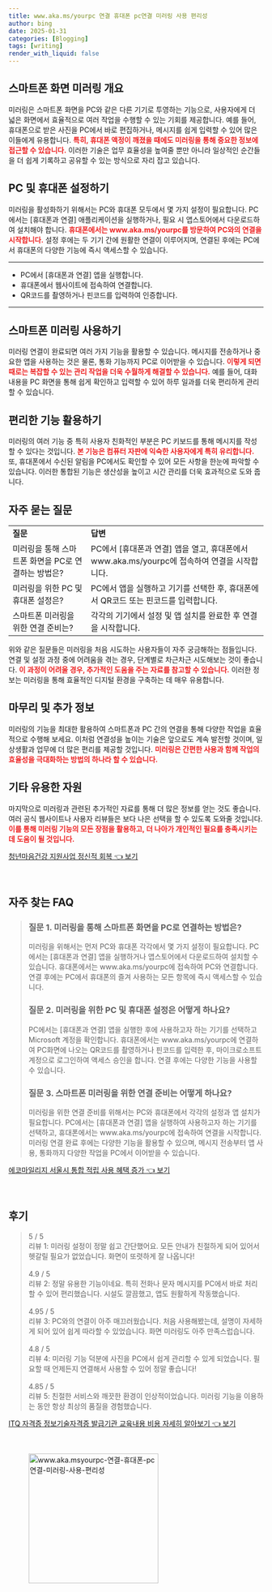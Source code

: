 ```yaml
---
title: www.aka.ms/yourpc 연결 휴대폰 pc연결 미러링 사용 편리성
author: bing
date: 2025-01-31
categories: [Blogging]
tags: [writing]
render_with_liquid: false
---
```



<h2 id='스마트폰 화면 미러링 개요'>스마트폰 화면 미러링 개요</h2>

<p>미러링은 스마트폰 화면을 PC와 같은 다른 기기로 투영하는 기능으로, 사용자에게 더 넓은 화면에서 효율적으로 여러 작업을 수행할 수 있는 기회를 제공합니다. 예를 들어, 휴대폰으로 받은 사진을 PC에서 바로 편집하거나, 메시지를 쉽게 입력할 수 있어 많은 이들에게 유용합니다. <b><span style="color: #ee2323;">특히, 휴대폰 액정이 깨졌을 때에도 미러링을 통해 중요한 정보에 접근할 수 있습니다.</span></b> 이러한 기술은 업무 효율성을 높여줄 뿐만 아니라 일상적인 순간들을 더 쉽게 기록하고 공유할 수 있는 방식으로 자리 잡고 있습니다.</p>

<h2 id='PC 및 휴대폰 설정하기'>PC 및 휴대폰 설정하기</h2>

<p>미러링을 활성화하기 위해서는 PC와 휴대폰 모두에서 몇 가지 설정이 필요합니다. PC에서는 [휴대폰과 연결] 애플리케이션을 실행하거나, 필요 시 앱스토어에서 다운로드하여 설치해야 합니다. <b><span style="color: #ee2323;">휴대폰에서는 www.aka.ms/yourpc를 방문하여 PC와의 연결을 시작합니다.</span></b> 설정 후에는 두 기기 간에 원활한 연결이 이루어지며, 연결된 후에는 PC에서 휴대폰의 다양한 기능에 즉시 액세스할 수 있습니다.</p>

<hr />

<ul>
    <li>PC에서 [휴대폰과 연결] 앱을 실행합니다.</li>
    <li>휴대폰에서 웹사이트에 접속하여 연결합니다.</li>
    <li>QR코드를 촬영하거나 핀코드를 입력하여 인증합니다.</li>
</ul>

<hr />

<h2 id='스마트폰 미러링 사용하기'>스마트폰 미러링 사용하기</h2>

<p>미러링 연결이 완료되면 여러 가지 기능을 활용할 수 있습니다. 메시지를 전송하거나 중요한 앱을 사용하는 것은 물론, 통화 기능까지 PC로 이어받을 수 있습니다. <b><span style="color: #ee2323;">이렇게 되면 때로는 복잡할 수 있는 관리 작업을 더욱 수월하게 해결할 수 있습니다.</span></b> 예를 들어, 대화 내용을 PC 화면을 통해 쉽게 확인하고 입력할 수 있어 하루 일과를 더욱 편리하게 관리할 수 있습니다.</p>

<h2 id='편리한 기능 활용하기'>편리한 기능 활용하기</h2>

<p>미러링의 여러 기능 중 특히 사용자 친화적인 부분은 PC 키보드를 통해 메시지를 작성할 수 있다는 것입니다. <b><span style="color: #ee2323;">본 기능은 컴퓨터 자판에 익숙한 사용자에게 특히 유리합니다.</span></b> 또, 휴대폰에서 수신된 알림을 PC에서도 확인할 수 있어 모든 사항을 한눈에 파악할 수 있습니다. 이러한 통합된 기능은 생산성을 높이고 시간 관리를 더욱 효과적으로 도와 줍니다.</p>

<h2 id='자주 묻는 질문'>자주 묻는 질문</h2>

<table>
    <tr>
        <td><b>질문</b></td>
        <td><b>답변</b></td>
    </tr>
    <tr>
        <td>미러링을 통해 스마트폰 화면을 PC로 연결하는 방법은?</td>
        <td>PC에서 [휴대폰과 연결] 앱을 열고, 휴대폰에서 www.aka.ms/yourpc에 접속하여 연결을 시작합니다.</td>
    </tr>
    <tr>
        <td>미러링을 위한 PC 및 휴대폰 설정은?</td>
        <td>PC에서 앱을 실행하고 기기를 선택한 후, 휴대폰에서 QR코드 또는 핀코드를 입력합니다.</td>
    </tr>
    <tr>
        <td>스마트폰 미러링을 위한 연결 준비는?</td>
        <td>각각의 기기에서 설정 및 앱 설치를 완료한 후 연결을 시작합니다.</td>
    </tr>
</table>

<p>위와 같은 질문들은 미러링을 처음 시도하는 사용자들이 자주 궁금해하는 점들입니다. 연결 및 설정 과정 중에 어려움을 겪는 경우, 단계별로 차근차근 시도해보는 것이 좋습니다. <b><span style="color: #ee2323;">이 과정이 어려울 경우, 추가적인 도움을 주는 자료를 참고할 수 있습니다.</span></b> 이러한 정보는 미러링을 통해 효율적인 디지털 환경을 구축하는 데 매우 유용합니다.</p>

<h2 id='마무리 및 추가 정보'>마무리 및 추가 정보</h2>

<p>미러링의 기능을 최대한 활용하여 스마트폰과 PC 간의 연결을 통해 다양한 작업을 효율적으로 수행해 보세요. 이처럼 연결성을 높이는 기술은 앞으로도 계속 발전할 것이며, 일상생활과 업무에 더 많은 편리를 제공할 것입니다. <b><span style="color: #ee2323;">미러링은 간편한 사용과 함께 작업의 효율성을 극대화하는 방법의 하나라 할 수 있습니다.</span></b></p>

<h2 id='기타 유용한 자원'>기타 유용한 자원</h2>

<p>마지막으로 미러링과 관련된 추가적인 자료를 통해 더 많은 정보를 얻는 것도 좋습니다. 여러 공식 웹사이트나 사용자 리뷰들은 보다 나은 선택을 할 수 있도록 도와줄 것입니다. <b><span style="color: #ee2323;">이를 통해 미러링 기능의 모든 장점을 활용하고, 더 나아가 개인적인 필요를 충족시키는 데 도움이 될 것입니다.</span></b></p>


<p><a class="click-button" title="청년마음건강 지원사업 정신적 회복" href="https://blackassets.github.io/posts/%EC%B2%AD%EB%85%84%EB%A7%88%EC%9D%8C%EA%B1%B4%EA%B0%95-%EC%A7%80%EC%9B%90%EC%82%AC%EC%97%85-%EC%A0%95%EC%8B%A0%EC%A0%81-%ED%9A%8C%EB%B3%B5/" rel="dofollow">청년마음건강 지원사업 정신적 회복 👈 보기</a></p><br>
<h2 id='자주_찾는_FAQ'>자주 찾는 FAQ</h2>
<div itemscope="" itemtype="https://schema.org/FAQPage"> 
<blockquote> 
<div itemscope="" itemprop="mainEntity" itemtype="https://schema.org/Question"> 
<h3 itemprop="name">질문 1. 미러링을 통해 스마트폰 화면을 PC로 연결하는 방법은?</h3> 
<div itemscope="" itemprop="acceptedAnswer" itemtype="https://schema.org/Answer"> 
<span itemprop="text"> 
<p>미러링을 위해서는 먼저 PC와 휴대폰 각각에서 몇 가지 설정이 필요합니다. PC에서는 [휴대폰과 연결] 앱을 실행하거나 앱스토어에서 다운로드하여 설치할 수 있습니다. 휴대폰에서는 www.aka.ms/yourpc에 접속하여 PC와 연결합니다. 연결 후에는 PC에서 휴대폰의 즐겨 사용하는 모든 항목에 즉시 액세스할 수 있습니다.</p> 
</span> 
</div> 
</div> 

<div itemscope="" itemprop="mainEntity" itemtype="https://schema.org/Question"> 
<h3 itemprop="name">질문 2. 미러링을 위한 PC 및 휴대폰 설정은 어떻게 하나요?</h3> 
<div itemscope="" itemprop="acceptedAnswer" itemtype="https://schema.org/Answer"> 
<span itemprop="text"> 
<p>PC에서는 [휴대폰과 연결] 앱을 실행한 후에 사용하고자 하는 기기를 선택하고 Microsoft 계정을 확인합니다. 휴대폰에서는 www.aka.ms/yourpc에 연결하여 PC화면에 나오는 QR코드를 촬영하거나 핀코드를 입력한 후, 마이크로소프트 계정으로 로그인하여 액세스 승인을 합니다. 연결 후에는 다양한 기능을 사용할 수 있습니다.</p> 
</span> 
</div> 
</div> 

<div itemscope="" itemprop="mainEntity" itemtype="https://schema.org/Question"> 
<h3 itemprop="name">질문 3. 스마트폰 미러링을 위한 연결 준비는 어떻게 하나요?</h3> 
<div itemscope="" itemprop="acceptedAnswer" itemtype="https://schema.org/Answer"> 
<span itemprop="text"> 
<p>미러링을 위한 연결 준비를 위해서는 PC와 휴대폰에서 각각의 설정과 앱 설치가 필요합니다. PC에서는 [휴대폰과 연결] 앱을 실행하여 사용하고자 하는 기기를 선택하고, 휴대폰에서는 www.aka.ms/yourpc에 접속하여 연결을 시작합니다. 미러링 연결 완료 후에는 다양한 기능을 활용할 수 있으며, 메시지 전송부터 앱 사용, 통화까지 다양한 작업을 PC에서 이어받을 수 있습니다.</p> 
</span> 
</div> 
</div> 

</blockquote> 
</div>
<p><a class="click-button" title="에코마일리지 서울시 통합 적립 사용 혜택 증가" href="https://blackassets.github.io/posts/%EC%97%90%EC%BD%94%EB%A7%88%EC%9D%BC%EB%A6%AC%EC%A7%80-%EC%84%9C%EC%9A%B8%EC%8B%9C-%ED%86%B5%ED%95%A9-%EC%A0%81%EB%A6%BD-%EC%82%AC%EC%9A%A9-%ED%98%9C%ED%83%9D-%EC%A6%9D%EA%B0%80/" rel="dofollow">에코마일리지 서울시 통합 적립 사용 혜택 증가 👈 보기</a></p><br>
<h2 id='후기'>후기</h2>
<div itemscope itemtype="https://schema.org/Product">
  <blockquote>
  <div itemprop="review" itemscope itemtype="https://schema.org/Review">
      <div itemprop="reviewRating" itemscope itemtype="https://schema.org/Rating"> <span itemprop="ratingValue">5</span> / <span itemprop="bestRating">5</span> </div>
      <span itemprop="reviewBody">리뷰 1: 미러링 설정이 정말 쉽고 간단했어요. 모든 안내가 친절하게 되어 있어서 헷갈릴 필요가 없었습니다. 화면이 또렷하게 잘 나옵니다!</span>
  </div>
  <br>
  <div itemprop="review" itemscope itemtype="https://schema.org/Review">
      <div itemprop="reviewRating" itemscope itemtype="https://schema.org/Rating"> <span itemprop="ratingValue">4.9</span> / <span itemprop="bestRating">5</span> </div>
      <span itemprop="reviewBody">리뷰 2: 정말 유용한 기능이네요. 특히 전화나 문자 메시지를 PC에서 바로 처리할 수 있어 편리했습니다. 시설도 깔끔했고, 앱도 원활하게 작동했습니다.</span>
  </div>
  <br>
  <div itemprop="review" itemscope itemtype="https://schema.org/Review">
      <div itemprop="reviewRating" itemscope itemtype="https://schema.org/Rating"> <span itemprop="ratingValue">4.95</span> / <span itemprop="bestRating">5</span> </div>
      <span itemprop="reviewBody">리뷰 3: PC와의 연결이 아주 매끄러웠습니다. 처음 사용해봤는데, 설명이 자세하게 되어 있어 쉽게 따라할 수 있었습니다. 화면 미러링도 아주 만족스럽습니다.</span>
  </div>
  <br>
  <div itemprop="review" itemscope itemtype="https://schema.org/Review">
      <div itemprop="reviewRating" itemscope itemtype="https://schema.org/Rating"> <span itemprop="ratingValue">4.8</span> / <span itemprop="bestRating">5</span> </div>
      <span itemprop="reviewBody">리뷰 4: 미러링 기능 덕분에 사진을 PC에서 쉽게 관리할 수 있게 되었습니다. 필요할 때 언제든지 연결해서 사용할 수 있어 정말 좋습니다!</span>
  </div>
  <br>
  <div itemprop="review" itemscope itemtype="https://schema.org/Review">
      <div itemprop="reviewRating" itemscope itemtype="https://schema.org/Rating"> <span itemprop="ratingValue">4.85</span> / <span itemprop="bestRating">5</span> </div>
      <span itemprop="reviewBody">리뷰 5: 친절한 서비스와 깨끗한 환경이 인상적이었습니다. 미러링 기능을 이용하는 동안 항상 최상의 품질을 경험했습니다.</span>
  </div>
  </blockquote>
</div>
<p><a class="click-button" title="ITQ 자격증 정보기술자격증 발급기관 교육내용 비용 자세히 알아보기" href="https://blackassets.github.io/posts/ITQ-%EC%9E%90%EA%B2%A9%EC%A6%9D-%EC%A0%95%EB%B3%B4%EA%B8%B0%EC%88%A0%EC%9E%90%EA%B2%A9%EC%A6%9D-%EB%B0%9C%EA%B8%89%EA%B8%B0%EA%B4%80-%EA%B5%90%EC%9C%A1%EB%82%B4%EC%9A%A9-%EB%B9%84%EC%9A%A9-%EC%9E%90%EC%84%B8%ED%9E%88-%EC%95%8C%EC%95%84%EB%B3%B4%EA%B8%B0/" rel="dofollow">ITQ 자격증 정보기술자격증 발급기관 교육내용 비용 자세히 알아보기 👈 보기</a></p><br>
<figure class="image"><img src="https://blackassets.github.io/assets/img/thumbnail/www.aka.msyourpc-연결-휴대폰-pc연결-미러링-사용-편리성.webp" alt="www.aka.msyourpc-연결-휴대폰-pc연결-미러링-사용-편리성" width="256" height="256"></figure>